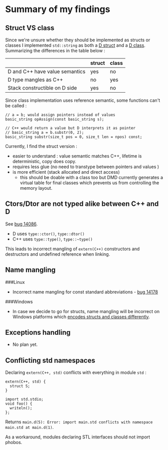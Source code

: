 # Summary of my findings

## Struct VS class

Since we're unsure whether they should be implemented as structs or classes I implemented `std::string` as both a [D struct](std_string_struct.d) and a [D class](std_string_class.d).
Summarizing the differences in the table below :

|                                |struct        | class         |
|--------------------------------|--------------|---------------|
|D and C++ have value semantics  | yes          | no            |
|D type mangles as C++           | no           | yes           |
|Stack constructible on D side   | yes          | no            |

Since class implementation uses reference semantic, some functions can't be called :

    // a = b; would assign pointers instead of values
    basic_string opAssign(const basic_string s);

    // C++ would return a value but D interprets it as pointer
    // basic_string a = b.substr(0, 2);
    basic_string substr(size_t pos = 0, size_t len = npos) const;

Currently, I find the struct version :
- easier to understand : value semantic matches C++, lifetime is deterministic, copy does copy.
- requires less glue (no need to transtype between pointers and values )
- is more efficient (stack allocated and direct access)
  - this should be doable with a class too but DMD currently generates a virtual table for final classes which prevents us from controlling the memory layout.

## Ctors/Dtor are not typed alike between C++ and D

See [bug 14086](https://issues.dlang.org/show_bug.cgi?id=14086).
+ D uses `type::ctor()`, `type::dtor()`
+ C++ uses `type::type()`, `type::~type()`

This leads to incorrect mangling of `extern(C++)` constructors and destructors and undefined reference when linking.

## Name mangling

###Linux
+ Incorrect name mangling for const standard abbreviations - [bug 14178](https://issues.dlang.org/show_bug.cgi?id=14178)

###Windows

+ In case we decide to go for structs, name mangling will be incorrect on Windows platforms which [encodes structs and classes differently](http://en.wikipedia.org/wiki/Visual_C%2B%2B_name_mangling#Data_Type).

## Exceptions handling

+ No plan yet.

## Conflicting std namespaces

Declaring `extern(C++, std)` conflicts with everything in module `std` :

    extern(C++, std) {
      struct S;
    }

    import std.stdio;
    void foo() {
      writeln();
    };

Returns `main.d(5): Error: import main.std conflicts with namespace main.std at main.d(1)`.

As a workaround, modules declaring STL interfaces should not import phobos.